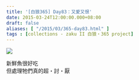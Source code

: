 ```yaml
---
title: '[白狼365] Day83：又愛又恨'
date: 2015-03-24T12:00:00.000+08:00
draft: false
aliases: [ "/2015/03/365-day83.html" ]
tags : [collections - zaku II 白狼・365 project]
---
```


[![](https://farm8.staticflickr.com/7464/16007562607_13d6c29934_z.jpg)](https://farm8.staticflickr.com/7464/16007562607_13d6c29934_z.jpg)

新鮮魚很好吃  
但處理牠們真的超・討・厭